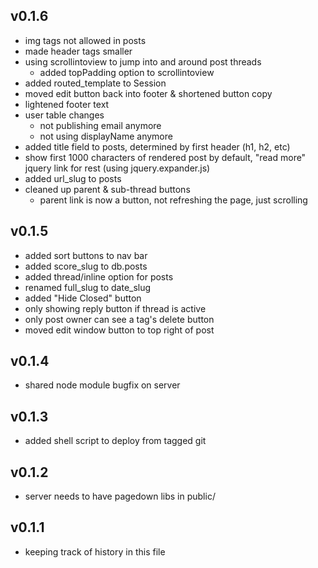 ## v0.1.6

* img tags not allowed in posts
* made header tags smaller
* using scrollintoview to jump into and around post threads
  * added topPadding option to scrollintoview
* added routed_template to Session
* moved edit button back into footer & shortened button copy
* lightened footer text
* user table changes
  * not publishing email anymore
  * not using displayName anymore
* added title field to posts, determined by first header (h1, h2, etc)
* show first 1000 characters of rendered post by default,
  "read more" jquery link for rest (using jquery.expander.js)
* added url_slug to posts
* cleaned up parent & sub-thread buttons
  * parent link is now a button, not refreshing the page, just scrolling

## v0.1.5

* added sort buttons to nav bar
* added score_slug to db.posts
* added thread/inline option for posts
* renamed full_slug to date_slug
* added "Hide Closed" button
* only showing reply button if thread is active
* only post owner can see a tag's delete button
* moved edit window button to top right of post

## v0.1.4

* shared node module bugfix on server

## v0.1.3

* added shell script to deploy from tagged git

## v0.1.2

* server needs to have pagedown libs in public/

## v0.1.1

* keeping track of history in this file
